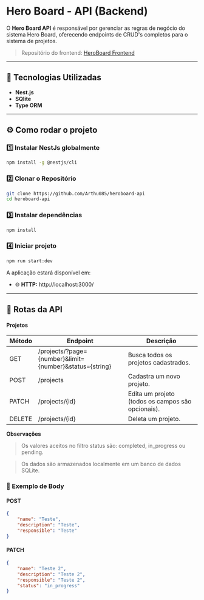 # Hero Board - API (Backend)

O **Hero Board API** é responsável por gerenciar as regras de negócio do sistema Hero Board, oferecendo endpoints de CRUD's completos para o sistema de projetos.

> Repositório do frontend: [HeroBoard Frontend](https://github.com/Arthu085/heroboard)

---

## 🚀 Tecnologias Utilizadas

- **Nest.js**
- **SQlite**
- **Type ORM**

---

## ⚙️ Como rodar o projeto

### 1️⃣ Instalar NestJs globalmente

```bash
npm install -g @nestjs/cli
```

### 2️⃣ Clonar o Repositório

```bash
git clone https://github.com/Arthu085/heroboard-api
cd heroboard-api
```

### 3️⃣ Instalar dependências

```bash
npm install
```

### 4️⃣ Iniciar projeto

```bash
npm run start:dev
```

A aplicação estará disponível em:

- 🌐 **HTTP:** http://localhost:3000/

---

## 📌 Rotas da API

#### Projetos

| Método | Endpoint      | Descrição                        |
|--------|---------------|----------------------------------|
| GET   | /projects/?page={number}&limit={number}&status={string} | Busca todos os projetos cadastrados.        |
| POST   | /projects    | Cadastra um novo projeto.  |
| PATCH   | /projects/{id}    | Edita um projeto (todos os campos são opcionais).  |
| DELETE   | /projects/{id}    | Deleta um projeto.  |

**Observações**

> Os valores aceitos no filtro status são: completed, in_progress ou pending.

> Os dados são armazenados localmente em um banco de dados SQLite.

### 🔸 Exemplo de Body

#### POST

```json
{
    "name": "Teste",
    "description": "Teste",
    "responsible": "Teste"
}
```

#### PATCH

```json
{
    "name": "Teste 2",
    "description": "Teste 2",
    "responsible": "Teste 2",
    "status": "in_progress"
}
```
